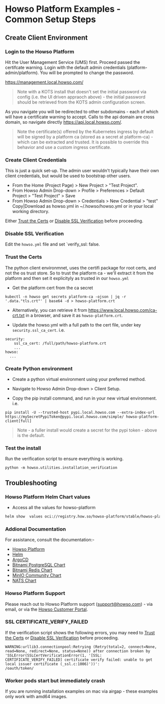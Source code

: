 # Howso Platform Examples - Common Setup Steps 

## Create Client Environment 

### Login to the Howso Platform 

Hit the User Management Service (UMS) first.  Proceed passed the certifcate warning.  Login with the default admin credentials (platform-admin/platform).  You will be prompted to change the password. 

https://management.local.howso.com/

> Note with a KOTS install that doesn't set the initial password via config (i.e. the UI driven appraoch above) - the initial password should be retrieved from the KOTS admin configuration screen.

As you navigate you will be redirected to other subdomains - each of which will have a certificate warning to accept.  Calls to the api domain are cross domain, so navigate directly https://api.local.howso.com/.


> Note the certificate(s) offered by the Kubernetes ingress by default will be signed by a platform ca (stored as a secret at platform-ca) - which can be extracted and trusted.  It is possible to override this behavior and use a custom ingress certificate.
 


### Create Client Credentials
This is just a quick set-up.  The admin user wouldn't typically have their own client credentials, but would be used to bootstrap other users.
 - From the Home (Project Page) > New Project > "Test Project".
 - From Howso Admin Drop-down > Profile > Preferences > Default Project > "Test Project" > Save
 - From Howso Admin Drop-down > Credentials > New Credential > "test" Copy|Download as howso.yml in ~/.howso/howso.yml or in your local working directory.

Either [Trust the Certs](#trust-the-certs) or [Disable SSL Verification](#disable-ssl-verification) before proceeding.

### Disable SSL Verification
Edit the `howso.yml` file and set `verify_ssl: false.


### Trust the Certs 
The python client environmnet, uses the certifi package for root certs, and not the os trust store.  So to trust the platform ca - we'll extract it from the platform and then set it explicityly as trusted in our `howso.yml`


- Get the platform cert from the ca secret
```
kubectl -n howso get secrets platform-ca -ojson | jq -r '.data."tls.crt"' | base64 -d > howso-platform.crt
```
- Alternatively, you can retrieve it from https://www.local.howso.com/ca-crt.txt in a browser, and save it as `howso-platform.crt`.

- Update the howso.yml with a full path to the cert file, under key `security.ssl_ca_cert`.  i.e.
```
security:
    ssl_ca_cert: /full/path/howso-platform.crt
    ...
howso:
  ...
```

### Create Python environment 

- Create a python virtual environment using your preferred method. 

- Navigate to Howso Admin Drop-down > Client Setup. 

- Copy the pip install command, and run in your new virtual environment. 
i.e.
```
pip install -U --trusted-host pypi.local.howso.com --extra-index-url https://mySecretPypiToken@pypi.local.howso.com/simple/ howso-platform-client[full]
```
> Note - a fuller install would create a secret for the pypi token - above is the default.

### Test the install

Run the verification script to ensure everything is working.
```
python -m howso.utilities.installation_verification
```

## Troubleshooting

### Howso Platform Helm Chart values
- Access all the values for howso-platform
```sh
helm show  values oci://registry.how.so/howso-platform/stable/howso-platform | less
```

### Addional Documentation 
For assistance, consult the documentation:-

- [Howso Platform](https://portal.howso.com) 
- [Helm](https://helm.sh/docs/)
- [ArgoCD](https://argoproj.github.io/argo-cd/)
- [Bitnami PostgreSQL Chart](https://github.com/bitnami/charts/tree/main/bitnami/postgresql)
- [Bitnami Redis Chart](https://github.com/bitnami/charts/tree/main/bitnami/redis)
- [MinIO Community Chart](https://github.com/minio/minio/tree/master/helm/minio)
- [NATS Chart](https://github.com/nats-io/k8s/tree/main/helm/charts/nats)

### Howso Platform Support
Please reach out to Howso Platform support (support@howso.com) - via email, or via the [Howso Customer Portal](https://portal.howso.com).


### SSL CERTIFICATE_VERIFY_FAILED

If the verification script shows the following errors, you may need to [Trust the Certs](#trust-the-certs) or [Disable SSL Verification](#disable-ssl-verification) before proceeding.

```text
WARNING:urllib3.connectionpool:Retrying (Retry(total=2, connect=None, read=None, redirect=None, status=None)) after connection broken by
'SSLError(SSLCertVerificationError(1, '[SSL: CERTIFICATE_VERIFY_FAILED] certificate verify failed: unable to get local issuer certificate (_ssl.c:1006)'))':
/oauth/token/
```

### Worker pods start but immediately crash

If you are running installation examples on mac via airgap - these examples only work with amd64 images.

